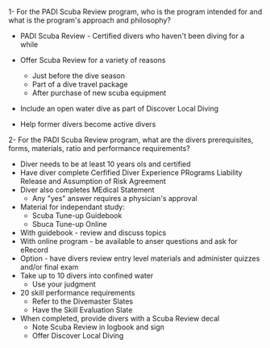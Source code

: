 1- For the PADI Scuba Review program, who is the program intended for and what is the program's approach and philosophy?

- PADI Scuba Review - Certified divers who haven't been diving for a while

- Offer Scuba Review for a variety of reasons
    - Just before the dive season
    - Part of a dive travel package
    - After purchase of new scuba equipment

- Include an open water dive as part of Discover Local Diving
- Help former divers become active divers

2- For the PADI Scuba Review program, what are the divers prerequisites, forms, materials, ratio and performance requirements?

- Diver needs to be at least 10 years ols and certified
- Have diver complete Cerfified Diver Experience PRograms Liability Release and Assumption of Risk Agreement
- Diver also completes MEdical Statement
    - Any "yes" answer requires a physician's approval
- Material for independant study:
    - Scuba Tune-up Guidebook
    - Sbuca Tune-up Online
- With guidebook - review and discuss topics
- With online program - be available to anser questions and ask for eRecord
- Option - have divers review entry level materials and administer quizzes and/or final exam
- Take up to 10 divers into confined water
    - Use your judgment
- 20 skill performance requirements
    - Refer to the Divemaster Slates
    - Have the Skill Evaluation Slate
- When completed, provide divers with a Scuba Review decal
    - Note Scuba Review in logbook and sign
    - Offer Discover Local Diving
